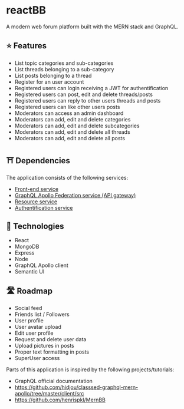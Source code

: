 # reactBB
A modern web forum platform built with the MERN stack and GraphQL. 

## ⭐ Features
- List topic categories and sub-categories
- List threads belonging to a sub-category
- List posts belonging to a thread
- Register for an user account
- Registered users can login receiving a JWT for authentification
- Registered users can post, edit and delete threads/posts
- Registered users can reply to other users threads and posts
- Registered users can like other users posts
- Moderators can access an admin dashboard
- Moderators can add, edit and delete categories
- Moderators can add, edit and delete subcategories
- Moderators can add, edit and delete all threads
- Moderators can add, edit and delete all posts

## ⛩️ Dependencies
The application consists of the following services: 
- [Front-end service](https://gitlab.lnu.se/1dv613/student/pr222iw/projects/reactbb-frontend-service)
- [GraphQL Apollo Federation service (API gateway)](https://gitlab.lnu.se/1dv613/student/pr222iw/projects/reactbb-graphql-service)
- [Resource service](https://gitlab.lnu.se/1dv613/student/pr222iw/projects/reactbb-resource-service)
- [Authentification service](https://gitlab.lnu.se/1dv613/student/pr222iw/projects/reactbb-auth-service)

## 🚀 Technologies
- React
- MongoDB
- Express
- Node
- GraphQL Apollo client
- Semantic UI

## 🛣️ Roadmap
- Social feed
- Friends list / Followers
- User profile
- User avatar upload
- Edit user profile
- Request and delete user data
- Upload pictures in posts
- Proper text formatting in posts
- SuperUser access

Parts of this application is inspired by the following projects/tutorials:
- GraphQL official documentation
- https://github.com/hidjou/classsed-graphql-mern-apollo/tree/master/client/src
- https://github.com/henrispkl/MernBB
